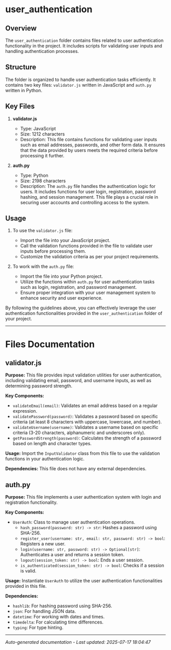 # user_authentication

## Overview
The `user_authentication` folder contains files related to user authentication functionality in the project. It includes scripts for validating user inputs and handling authentication processes.

## Structure
The folder is organized to handle user authentication tasks efficiently. It contains two key files: `validator.js` written in JavaScript and `auth.py` written in Python.

## Key Files
1. **validator.js**
   - Type: JavaScript
   - Size: 1212 characters
   - Description: This file contains functions for validating user inputs such as email addresses, passwords, and other form data. It ensures that the data provided by users meets the required criteria before processing it further.

2. **auth.py**
   - Type: Python
   - Size: 2198 characters
   - Description: The `auth.py` file handles the authentication logic for users. It includes functions for user login, registration, password hashing, and session management. This file plays a crucial role in securing user accounts and controlling access to the system.

## Usage
1. To use the `validator.js` file:
   - Import the file into your JavaScript project.
   - Call the validation functions provided in the file to validate user inputs before processing them.
   - Customize the validation criteria as per your project requirements.

2. To work with the `auth.py` file:
   - Import the file into your Python project.
   - Utilize the functions within `auth.py` for user authentication tasks such as login, registration, and password management.
   - Ensure proper integration with your user management system to enhance security and user experience.

By following the guidelines above, you can effectively leverage the user authentication functionalities provided in the `user_authentication` folder of your project.

---

# Files Documentation

## validator.js

**Purpose:** This file provides input validation utilities for user authentication, including validating email, password, and username inputs, as well as determining password strength.

**Key Components:**
- `validateEmail(email)`: Validates an email address based on a regular expression.
- `validatePassword(password)`: Validates a password based on specific criteria (at least 8 characters with uppercase, lowercase, and number).
- `validateUsername(username)`: Validates a username based on specific criteria (3-20 characters, alphanumeric and underscores only).
- `getPasswordStrength(password)`: Calculates the strength of a password based on length and character types.

**Usage:** Import the `InputValidator` class from this file to use the validation functions in your authentication logic.

**Dependencies:** This file does not have any external dependencies.

## auth.py

**Purpose:** This file implements a user authentication system with login and registration functionality.

**Key Components:**
- `UserAuth`: Class to manage user authentication operations.
  - `hash_password(password: str) -> str`: Hashes a password using SHA-256.
  - `register_user(username: str, email: str, password: str) -> bool`: Registers a new user.
  - `login(username: str, password: str) -> Optional[str]`: Authenticates a user and returns a session token.
  - `logout(session_token: str) -> bool`: Ends a user session.
  - `is_authenticated(session_token: str) -> bool`: Checks if a session is valid.

**Usage:** Instantiate `UserAuth` to utilize the user authentication functionalities provided in this file.

**Dependencies:**
- `hashlib`: For hashing password using SHA-256.
- `json`: For handling JSON data.
- `datetime`: For working with dates and times.
- `timedelta`: For calculating time differences.
- `typing`: For type hinting.

---
*Auto-generated documentation - Last updated: 2025-07-17 18:04:47*

